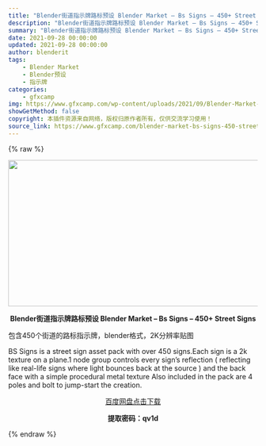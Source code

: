 ```yaml
---
title: "Blender街道指示牌路标预设 Blender Market – Bs Signs – 450+ Street Signs"
description: "Blender街道指示牌路标预设 Blender Market – Bs Signs – 450+ Street Signs 包含450个街道的路标指示牌，blender格式，2K分辨率贴图 BS S..."
summary: "Blender街道指示牌路标预设 Blender Market – Bs Signs – 450+ Street Signs 包含450个街道的路标指示牌，blender格式，2K分辨率贴图 BS S..."
date: 2021-09-28 00:00:00
updated: 2021-09-28 00:00:00
author: blenderit
tags: 
    - Blender Market
    - Blender预设
    - 指示牌
categories:
    - gfxcamp
img: https://www.gfxcamp.com/wp-content/uploads/2021/09/Blender-Market-–-Bs-Signs-–-450-Street-Signs.jpg
showGetMethod: false
copyright: 本插件资源来自网络，版权归原作者所有，仅供交流学习使用！
source_link: https://www.gfxcamp.com/blender-market-bs-signs-450-street-signs/
---
```


{% raw %}
<div><p><img decoding="async" class="aligncenter size-full wp-image-98228" src="https://www.gfxcamp.com/wp-content/uploads/2021/09/Blender-Market-%E2%80%93-Bs-Signs-%E2%80%93-450-Street-Signs.jpg" data-src="https://www.gfxcamp.com/wp-content/uploads/2021/09/Blender-Market-–-Bs-Signs-–-450-Street-Signs.jpg" alt="" width="590" height="295" data-srcset="https://www.gfxcamp.com/wp-content/uploads/2021/09/Blender-Market-–-Bs-Signs-–-450-Street-Signs.jpg 590w, https://www.gfxcamp.com/wp-content/uploads/2021/09/Blender-Market-–-Bs-Signs-–-450-Street-Signs-150x75.jpg 150w" data-sizes="(max-width: 590px) 100vw, 590px"></p><p style="text-align: center;"><strong>Blender街道指示牌路标预设 Blender Market – Bs Signs – 450+ Street Signs</strong></p><p>包含450个街道的路标指示牌，blender格式，2K分辨率贴图</p><p>BS Signs is a street sign asset pack with over 450 signs.Each sign is a 2k texture on a plane.1 node group controls every sign’s reflection ( reflecting like real-life signs where light bounces back at the source ) and the back face with a simple procedural metal texture Also included in the pack are 4 poles and bolt to jump-start the creation.</p><p style="text-align: center;"><a class="maxbutton-3 maxbutton maxbutton-baidu" target="_blank" rel="noopener" href="https://pan.baidu.com/s/108calGlPnUQ5Q6HmHGf77g"><span class="mb-text">百度网盘点击下载</span></a></p><p style="text-align: center;"><strong>提取密码：qv1d</strong></p></div>
<div style="display: none">gfxcamp</div>
{% endraw %}